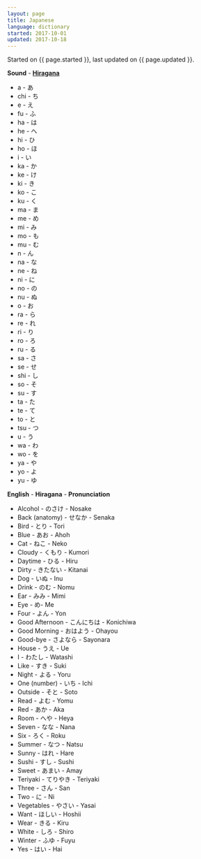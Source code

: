 ```yaml
---
layout: page
title: Japanese
language: dictionary
started: 2017-10-01
updated: 2017-10-18
---
```


Started on {{ page.started }}, last updated on {{ page.updated }}.

**Sound** - **[Hiragana](http://www.lexilogos.com/keyboard/hiragana.htm)**
* a - あ
* chi - ち
* e - え
* fu - ふ
* ha - は
* he - へ
* hi - ひ
* ho - ほ
* i - い
* ka - か
* ke - け
* ki - き
* ko - こ
* ku - く
* ma - ま
* me - め
* mi - み
* mo - も
* mu - む
* n - ん
* na - な
* ne - ね
* ni - に
* no - の
* nu - ぬ
* o - お
* ra - ら
* re - れ
* ri - り
* ro - ろ
* ru - る
* sa - さ
* se - せ
* shi - し
* so - そ
* su - す
* ta - た
* te - て
* to - と
* tsu - つ
* u - う
* wa - わ
* wo - を
* ya - や
* yo - よ
* yu - ゆ

**English** - **Hiragana** - **Pronunciation**
* Alcohol - のさけ - Nosake
* Back (anatomy) - せなか - Senaka
* Bird - とり - Tori
* Blue - あお - Ahoh
* Cat - ねこ - Neko
* Cloudy - くもり - Kumori
* Daytime - ひる - Hiru
* Dirty - きたない - Kitanai
* Dog - いぬ - Inu
* Drink - のむ - Nomu
* Ear - みみ - Mimi
* Eye - め- Me
* Four - よん - Yon
* Good Afternoon - こんにちは - Konichiwa
* Good Morning - おはよう - Ohayou
* Good-bye - さよなら - Sayonara
* House - うえ - Ue
* I - わたし - Watashi
* Like - すき - Suki
* Night - よる - Yoru
* One (number) - いち - Ichi
* Outside - そと - Soto
* Read - よむ - Yomu
* Red - あか - Aka
* Room - へや - Heya
* Seven - なな - Nana
* Six - ろく - Roku
* Summer - なつ - Natsu
* Sunny - はれ - Hare
* Sushi - すし - Sushi
* Sweet - あまい - Amay
* Teriyaki - てりやき - Teriyaki
* Three - さん - San
* Two - に - Ni
* Vegetables - やさい - Yasai
* Want - ほしい - Hoshii
* Wear - きる - Kiru
* White - しろ - Shiro
* Winter - ふゆ - Fuyu
* Yes - はい - Hai

